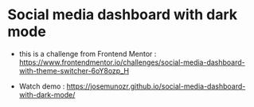 # Social media dashboard with dark mode

- this is a challenge from Frontend Mentor : https://www.frontendmentor.io/challenges/social-media-dashboard-with-theme-switcher-6oY8ozp_H

- Watch demo : https://josemunozr.github.io/social-media-dashboard-with-dark-mode/
